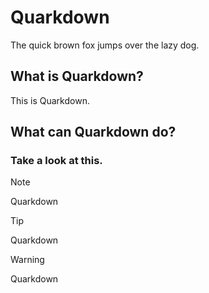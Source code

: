 # Quarkdown

The quick brown fox jumps over the lazy dog.


## What is Quarkdown?

This is Quarkdown.


## What can Quarkdown do?

### Take a look at this.

> [!NOTE]
> Quarkdown

> [!TIP]
> Quarkdown

> [!WARNING]
> Quarkdown
